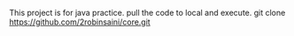 This project is for java practice.
pull the code to local and execute.
git clone https://github.com/2robinsaini/core.git
